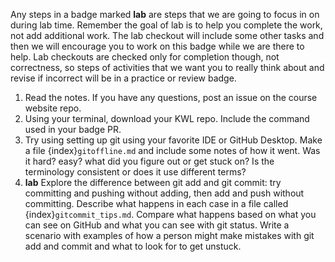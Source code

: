 Any steps in a badge marked **lab** are steps that we are going to focus in on during lab time.  Remember the goal of lab is to help you complete the work, not add additional work. The lab checkout will include some other tasks and then we will encourage you to work on this badge while we are there to help. Lab checkouts are checked only for completion though, not correctness, so steps of activities that we want you to really think about and revise if incorrect will be in a practice or review badge. 

1. Read the notes. If you have any questions, post an issue on the course website repo. 
2. Using your terminal, download your KWL repo. Include the command used in your badge PR. 
3. Try using setting up git using your favorite IDE or GitHub Desktop. Make a file {index}`gitoffline.md` and include some notes of how it went. Was it hard? easy? what did you figure out or get stuck on? Is the terminology consistent or does it use different terms?
2. **lab** Explore the difference between git add and git commit: try committing and pushing without adding, then add and push without committing. Describe what happens in each case in a file called {index}`gitcommit_tips.md`. Compare what happens based on what you can see on GitHub and what you can see with git status. Write a scenario with examples of how a person might make mistakes with git add and commit and what to look for to get unstuck. 